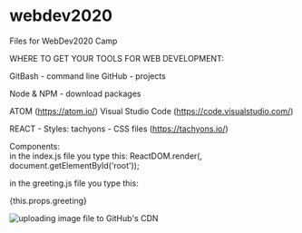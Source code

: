 # webdev2020
Files for WebDev2020 Camp

WHERE TO GET YOUR TOOLS FOR WEB DEVELOPMENT:

GitBash - command line
GitHub - projects

Node & NPM - download packages

ATOM (https://atom.io/)
Visual Studio Code  (https://code.visualstudio.com/)

REACT - 
Styles:
  tachyons - CSS files  (https://tachyons.io/)
  
Components:  
in the index.js file you type this:
  ReactDOM.render(<GOODBYE greeting="You are a Ninja!"/>, document.getElementById('root'));

in the greeting.js file you type this: 
  <p>{this.props.greeting}</p>

<img src="https://user-images.githubusercontent.com/499192/57450172-1a955f80-725e-11e9-9fed-267179bdab15.gif" alt="uploading image file to GitHub's CDN" />
